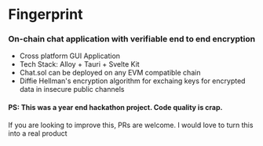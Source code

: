# Fingerprint

### On-chain chat application with verifiable end to end encryption

* Cross platform GUI Application 
* Tech Stack: Alloy + Tauri + Svelte Kit
* Chat.sol can be deployed on any EVM compatible chain
* Diffie Hellman's encryption algorithm for exchaing keys for encrypted data in insecure public channels


#### PS: This was a year end hackathon project. Code quality is crap. 

If you are looking to improve this, PRs are welcome. I would love to turn this into a real product
